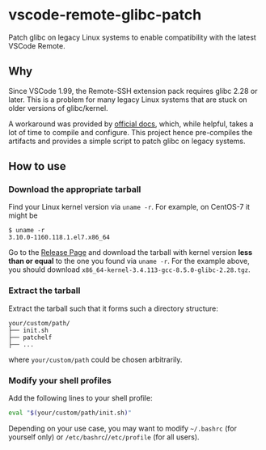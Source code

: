 # vscode-remote-glibc-patch

Patch glibc on legacy Linux systems to enable compatibility with the latest VSCode Remote.

## Why

Since VSCode 1.99, the Remote-SSH extension pack requires glibc 2.28 or later. This is a problem for many legacy Linux systems that are stuck on older versions of glibc/kernel.

A workaround was provided by [official docs](https://code.visualstudio.com/docs/remote/faq#_can-i-run-vs-code-server-on-older-linux-distributions), which, while helpful, takes a lot of time to compile and configure. This project hence pre-compiles the artifacts and provides a simple script to patch glibc on legacy systems.

## How to use

### Download the appropriate tarball

Find your Linux kernel version via `uname -r`. For example, on CentOS-7 it might be

```
$ uname -r
3.10.0-1160.118.1.el7.x86_64
```

Go to the [Release Page](https://github.com/hsfzxjy/vscode-remote-glibc-patch/releases/tag/BUILD) and download the tarball with kernel version **less than or equal** to the one you found via `uname -r`. For the example above, you should download `x86_64-kernel-3.4.113-gcc-8.5.0-glibc-2.28.tgz`.

### Extract the tarball

Extract the tarball such that it forms such a directory structure:

```
your/custom/path/
├── init.sh
├── patchelf
├── ...
```

where `your/custom/path` could be chosen arbitrarily.

### Modify your shell profiles

Add the following lines to your shell profile:

```bash
eval "$(your/custom/path/init.sh)"
```

Depending on your use case, you may want to modify `~/.bashrc` (for yourself only) or `/etc/bashrc`/`/etc/profile` (for all users).
